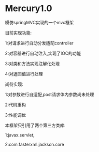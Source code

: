 # Mercury1.0

模仿springMVC实现的一个mvc框架

目前实现功能:

1:对请求进行自动分发适配controller

2:对容器进行自动注入,实现了IOC的功能

3:对类和方法实现注解化处理

4:对返回值进行处理

尚待实现:

1:对参数进行自适配,post请求体内参数尚未处理

2:代码重构

3:性能调优


本框架只引用了两个第三方类库:

1:javax.servlet,

2:com.fasterxml.jackson.core

